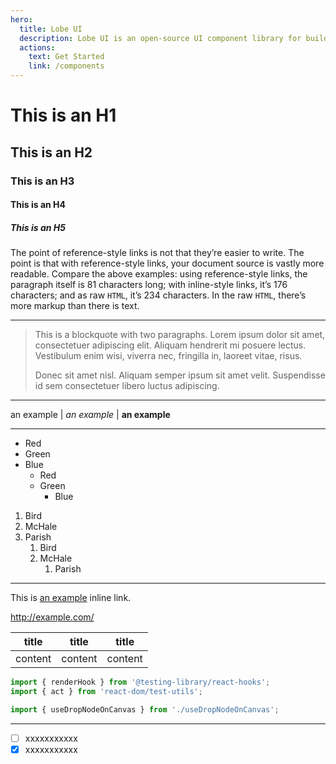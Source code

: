```yaml
---
hero:
  title: Lobe UI
  description: Lobe UI is an open-source UI component library for building chatbot web apps
  actions:
    text: Get Started
    link: /components
---
```


# This is an H1

## This is an H2

### This is an H3

#### This is an H4

##### This is an H5

The point of reference-style links is not that they’re easier to write.
The point is that with reference-style links, your document source is vastly more readable.
Compare the above examples: using reference-style links, the paragraph itself is 81 characters long; with inline-style links, it’s 176 characters;
and as raw `HTML`, it’s 234 characters. In the raw `HTML`, there’s more markup than there is text.

---

> This is a blockquote with two paragraphs. Lorem ipsum dolor sit amet,
> consectetuer adipiscing elit. Aliquam hendrerit mi posuere lectus.
> Vestibulum enim wisi, viverra nec, fringilla in, laoreet vitae, risus.
>
> Donec sit amet nisl. Aliquam semper ipsum sit amet velit. Suspendisse
> id sem consectetuer libero luctus adipiscing.

---

an example | _an example_ | **an example**

---

- Red
- Green
- Blue
  - Red
  - Green
    - Blue

1. Bird
2. McHale
3. Parish
   1. Bird
   2. McHale
      1. Parish

---

This is [an example](http://example.com/) inline link.

<http://example.com/>

| title   | title   | title   |
| ------- | ------- | ------- |
| content | content | content |

```javascript
import { renderHook } from '@testing-library/react-hooks';
import { act } from 'react-dom/test-utils';

import { useDropNodeOnCanvas } from './useDropNodeOnCanvas';
```

---

- [ ] xxxxxxxxxxx
- [x] xxxxxxxxxxx
